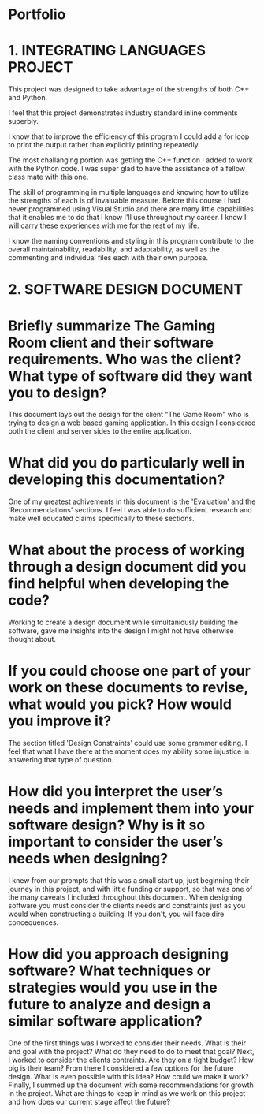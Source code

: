 # Portfolio

# 1. INTEGRATING LANGUAGES PROJECT
This project was designed to take advantage of the strengths of both C++ and Python.

I feel that this project demonstrates industry standard inline comments superbly.

I know that to improve the efficiency of this program I could add a for loop to print the output rather than explicitly printing repeatedly.

The most challanging portion was getting the C++ function I added to work with the Python code. I was super glad to have the assistance of a fellow class mate with this one.

The skill of programming in multiple languages and knowing how to utilize the strengths of each is of invaluable measure. Before this course I had never programmed using Visual Studio and there are many little capabilities that it enables me to do that I know I'll use throughout my career. I know I will carry these experiences with me for the rest of my life.

I know the naming conventions and styling in this program contribute to the overall  maintainability, readability, and adaptability, as well as the commenting and individual files each with their own purpose. 

# 2. SOFTWARE DESIGN DOCUMENT
# Briefly summarize The Gaming Room client and their software requirements. Who was the client? What type of software did they want you to design?
This document lays out the design for the client "The Game Room" who is trying to design a web based gaming application. In this design I considered both the client and server sides to the entire application. 

# What did you do particularly well in developing this documentation?
One of my greatest achivements in this document is the 'Evaluation' and the 'Recommendations' sections. I feel I was able to do sufficient research and make well educated claims specifically to these sections. 

# What about the process of working through a design document did you find helpful when developing the code?
Working to create a design document while simultaniously building the software, gave me insights into the design I might not have otherwise thought about. 

# If you could choose one part of your work on these documents to revise, what would you pick? How would you improve it?
The section titled 'Design Constraints' could use some grammer editing. I feel that what I have there at the moment does my ability some injustice in answering that type of question.

# How did you interpret the user’s needs and implement them into your software design? Why is it so important to consider the user’s needs when designing?
I knew from our prompts that this was a small start up, just beginning their journey in this project, and with little funding or support, so that was one of the many caveats I included throughout this document. When designing software you must consider the clients needs and constraints just as you would when constructing a building. If you don't, you will face dire concequences.

# How did you approach designing software? What techniques or strategies would you use in the future to analyze and design a similar software application?
One of the first things was I worked to consider their needs. What is their end goal with the project? What do they need to do to meet that goal? Next, I worked to consider the clients contraints. Are they on a tight budget? How big is their team? From there I considered a few options for the future design. What is even possible with this idea? How could we make it work? Finally, I summed up the document with some recommendations for growth in the project. What are things to keep in mind as we work on this project and how does our current stage affect the future?

